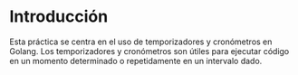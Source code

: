 # Introducción

Esta práctica se centra en el uso de temporizadores y cronómetros en Golang. Los temporizadores y cronómetros son útiles para ejecutar código en un momento determinado o repetidamente en un intervalo dado.
